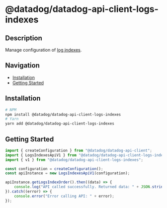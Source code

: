 # @datadog/datadog-api-client-logs-indexes

## Description

Manage configuration of [log indexes](https://docs.datadoghq.com/logs/indexes/).

## Navigation

- [Installation](#installation)
- [Getting Started](#getting-started)

## Installation

```sh
# NPM
npm install @datadog/datadog-api-client-logs-indexes
# Yarn
yarn add @datadog/datadog-api-client-logs-indexes
```

## Getting Started
```ts
import { createConfiguration } from "@datadog/datadog-api-client";
import { LogsIndexesApiV1 } from "@datadog/datadog-api-client-logs-indexes";
import { v1 } from "@datadog/datadog-api-client-logs-indexes";

const configuration = createConfiguration();
const apiInstance = new LogsIndexesApiV1(configuration);

apiInstance.getLogsIndexOrder().then((data) => {
    console.log("API called successfully. Returned data: " + JSON.stringify(data));
}).catch((error) => {
    console.error("Error calling API: " + error);
});
```